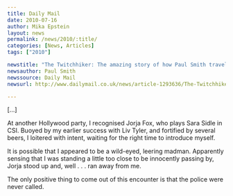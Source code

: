 ```yaml
---
title: Daily Mail
date: 2010-07-16
author: Mika Epstein
layout: news
permalink: /news/2010/:title/
categories: [News, Articles]
tags: ["2010"]

newstitle: "The Twitchhiker: The amazing story of how Paul Smith travelled the world for free using only Twitter  "
newsauthor: Paul Smith  
newssource: Daily Mail  
newsurl: http://www.dailymail.co.uk/news/article-1293636/The-Twitchhiker-The-amazing-story-Paul-Smith-travelled-world-free-using-Twitter.html  

---
```


[...]

At another Hollywood party, I recognised Jorja Fox, who plays Sara Sidle in CSI. Buoyed by my earlier success with Liv Tyler, and fortified by several beers, I loitered with intent, waiting for the right time to introduce myself. 

It is possible that I appeared to be a wild-eyed, leering madman. Apparently sensing that I was standing a little too close to be innocently passing by, Jorja stood up and, well . . . ran away from me. 

The only positive thing to come out of this encounter is that the police were never called.  
